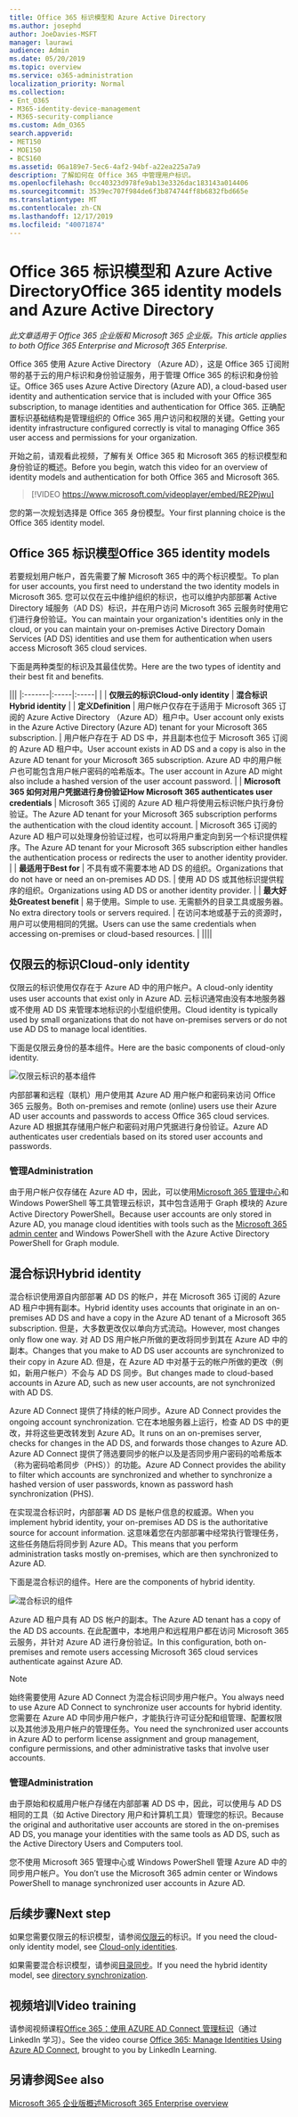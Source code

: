 ```yaml
---
title: Office 365 标识模型和 Azure Active Directory
ms.author: josephd
author: JoeDavies-MSFT
manager: laurawi
audience: Admin
ms.date: 05/20/2019
ms.topic: overview
ms.service: o365-administration
localization_priority: Normal
ms.collection:
- Ent_O365
- M365-identity-device-management
- M365-security-compliance
ms.custom: Adm_O365
search.appverid:
- MET150
- MOE150
- BCS160
ms.assetid: 06a189e7-5ec6-4af2-94bf-a22ea225a7a9
description: 了解如何在 Office 365 中管理用户标识。
ms.openlocfilehash: 0cc40323d978fe9ab13e3326dac183143a014406
ms.sourcegitcommit: 3539ec707f984de6f3b874744ff8b6832fbd665e
ms.translationtype: MT
ms.contentlocale: zh-CN
ms.lasthandoff: 12/17/2019
ms.locfileid: "40071874"
---
```

# <a name="office-365-identity-models-and-azure-active-directory"></a><span data-ttu-id="69ad0-103">Office 365 标识模型和 Azure Active Directory</span><span class="sxs-lookup"><span data-stu-id="69ad0-103">Office 365 identity models and Azure Active Directory</span></span>

<span data-ttu-id="69ad0-104">*此文章适用于 Office 365 企业版和 Microsoft 365 企业版。*</span><span class="sxs-lookup"><span data-stu-id="69ad0-104">*This article applies to both Office 365 Enterprise and Microsoft 365 Enterprise.*</span></span>

<span data-ttu-id="69ad0-105">Office 365 使用 Azure Active Directory （Azure AD），这是 Office 365 订阅附带的基于云的用户标识和身份验证服务，用于管理 Office 365 的标识和身份验证。</span><span class="sxs-lookup"><span data-stu-id="69ad0-105">Office 365 uses Azure Active Directory (Azure AD), a cloud-based user identity and authentication service that is included with your Office 365 subscription, to manage identities and authentication for Office 365.</span></span> <span data-ttu-id="69ad0-106">正确配置标识基础结构是管理组织的 Office 365 用户访问和权限的关键。</span><span class="sxs-lookup"><span data-stu-id="69ad0-106">Getting your identity infrastructure configured correctly is vital to managing Office 365 user access and permissions for your organization.</span></span>

<span data-ttu-id="69ad0-107">开始之前，请观看此视频，了解有关 Office 365 和 Microsoft 365 的标识模型和身份验证的概述。</span><span class="sxs-lookup"><span data-stu-id="69ad0-107">Before you begin, watch this video for an overview of identity models and authentication for both Office 365 and Microsoft 365.</span></span>

> [!VIDEO https://www.microsoft.com/videoplayer/embed/RE2Pjwu]

<span data-ttu-id="69ad0-108">您的第一次规划选择是 Office 365 身份模型。</span><span class="sxs-lookup"><span data-stu-id="69ad0-108">Your first planning choice is the Office 365 identity model.</span></span>

## <a name="office-365-identity-models"></a><span data-ttu-id="69ad0-109">Office 365 标识模型</span><span class="sxs-lookup"><span data-stu-id="69ad0-109">Office 365 identity models</span></span>

<span data-ttu-id="69ad0-110">若要规划用户帐户，首先需要了解 Microsoft 365 中的两个标识模型。</span><span class="sxs-lookup"><span data-stu-id="69ad0-110">To plan for user accounts, you first need to understand the two identity models in Microsoft 365.</span></span> <span data-ttu-id="69ad0-111">您可以仅在云中维护组织的标识，也可以维护内部部署 Active Directory 域服务（AD DS）标识，并在用户访问 Microsoft 365 云服务时使用它们进行身份验证。</span><span class="sxs-lookup"><span data-stu-id="69ad0-111">You can maintain your organization's identities only in the cloud, or you can maintain your on-premises Active Directory Domain Services (AD DS) identities and use them for authentication when users access Microsoft 365 cloud services.</span></span>  

<span data-ttu-id="69ad0-112">下面是两种类型的标识及其最佳优势。</span><span class="sxs-lookup"><span data-stu-id="69ad0-112">Here are the two types of identity and their best fit and benefits.</span></span>

|||
|:-------|:-----|:-----|
|  | <span data-ttu-id="69ad0-113">**仅限云的标识**</span><span class="sxs-lookup"><span data-stu-id="69ad0-113">**Cloud-only identity**</span></span> | <span data-ttu-id="69ad0-114">**混合标识**</span><span class="sxs-lookup"><span data-stu-id="69ad0-114">**Hybrid identity**</span></span> |
| <span data-ttu-id="69ad0-115">**定义**</span><span class="sxs-lookup"><span data-stu-id="69ad0-115">**Definition**</span></span> | <span data-ttu-id="69ad0-116">用户帐户仅存在于适用于 Microsoft 365 订阅的 Azure Active Directory （Azure AD）租户中。</span><span class="sxs-lookup"><span data-stu-id="69ad0-116">User account only exists in the Azure Active Directory (Azure AD) tenant for your Microsoft 365 subscription.</span></span> | <span data-ttu-id="69ad0-117">用户帐户存在于 AD DS 中，并且副本也位于 Microsoft 365 订阅的 Azure AD 租户中。</span><span class="sxs-lookup"><span data-stu-id="69ad0-117">User account exists in AD DS and a copy is also in the Azure AD tenant for your Microsoft 365 subscription.</span></span> <span data-ttu-id="69ad0-118">Azure AD 中的用户帐户也可能包含用户帐户密码的哈希版本。</span><span class="sxs-lookup"><span data-stu-id="69ad0-118">The user account in Azure AD might also include a hashed version of the user account password.</span></span> |
| <span data-ttu-id="69ad0-119">**Microsoft 365 如何对用户凭据进行身份验证**</span><span class="sxs-lookup"><span data-stu-id="69ad0-119">**How Microsoft 365 authenticates user credentials**</span></span> | <span data-ttu-id="69ad0-120">Microsoft 365 订阅的 Azure AD 租户将使用云标识帐户执行身份验证。</span><span class="sxs-lookup"><span data-stu-id="69ad0-120">The Azure AD tenant for your Microsoft 365 subscription performs the authentication with the cloud identity account.</span></span> | <span data-ttu-id="69ad0-121">Microsoft 365 订阅的 Azure AD 租户可以处理身份验证过程，也可以将用户重定向到另一个标识提供程序。</span><span class="sxs-lookup"><span data-stu-id="69ad0-121">The Azure AD tenant for your Microsoft 365 subscription either handles the authentication process or redirects the user to another identity provider.</span></span> |
| <span data-ttu-id="69ad0-122">**最适用于**</span><span class="sxs-lookup"><span data-stu-id="69ad0-122">**Best for**</span></span> | <span data-ttu-id="69ad0-123">不具有或不需要本地 AD DS 的组织。</span><span class="sxs-lookup"><span data-stu-id="69ad0-123">Organizations that do not have or need an on-premises AD DS.</span></span> | <span data-ttu-id="69ad0-124">使用 AD DS 或其他标识提供程序的组织。</span><span class="sxs-lookup"><span data-stu-id="69ad0-124">Organizations using AD DS or another identity provider.</span></span> |
| <span data-ttu-id="69ad0-125">**最大好处**</span><span class="sxs-lookup"><span data-stu-id="69ad0-125">**Greatest benefit**</span></span> | <span data-ttu-id="69ad0-126">易于使用。</span><span class="sxs-lookup"><span data-stu-id="69ad0-126">Simple to use.</span></span> <span data-ttu-id="69ad0-127">无需额外的目录工具或服务器。</span><span class="sxs-lookup"><span data-stu-id="69ad0-127">No extra directory tools or servers required.</span></span> | <span data-ttu-id="69ad0-128">在访问本地或基于云的资源时，用户可以使用相同的凭据。</span><span class="sxs-lookup"><span data-stu-id="69ad0-128">Users can use the same credentials when accessing on-premises or cloud-based resources.</span></span> |
||||

## <a name="cloud-only-identity"></a><span data-ttu-id="69ad0-129">仅限云的标识</span><span class="sxs-lookup"><span data-stu-id="69ad0-129">Cloud-only identity</span></span>

<span data-ttu-id="69ad0-130">仅限云的标识使用仅存在于 Azure AD 中的用户帐户。</span><span class="sxs-lookup"><span data-stu-id="69ad0-130">A cloud-only identity uses user accounts that exist only in Azure AD.</span></span> <span data-ttu-id="69ad0-131">云标识通常由没有本地服务器或不使用 AD DS 来管理本地标识的小型组织使用。</span><span class="sxs-lookup"><span data-stu-id="69ad0-131">Cloud identity is typically used by small organizations that do not have on-premises servers or do not use AD DS to manage local identities.</span></span> 

<span data-ttu-id="69ad0-132">下面是仅限云身份的基本组件。</span><span class="sxs-lookup"><span data-stu-id="69ad0-132">Here are the basic components of cloud-only identity.</span></span>
 
![仅限云标识的基本组件](./media/about-office-365-identity/cloud-only-identity.png)

<span data-ttu-id="69ad0-134">内部部署和远程（联机）用户使用其 Azure AD 用户帐户和密码来访问 Office 365 云服务。</span><span class="sxs-lookup"><span data-stu-id="69ad0-134">Both on-premises and remote (online) users use their Azure AD user accounts and passwords to access Office 365 cloud services.</span></span> <span data-ttu-id="69ad0-135">Azure AD 根据其存储用户帐户和密码对用户凭据进行身份验证。</span><span class="sxs-lookup"><span data-stu-id="69ad0-135">Azure AD authenticates user credentials based on its stored user accounts and passwords.</span></span>

### <a name="administration"></a><span data-ttu-id="69ad0-136">管理</span><span class="sxs-lookup"><span data-stu-id="69ad0-136">Administration</span></span>
<span data-ttu-id="69ad0-137">由于用户帐户仅存储在 Azure AD 中，因此，可以使用[Microsoft 365 管理中心](https://admin.microsoft.com)和 Windows PowerShell 等工具管理云标识，其中包含适用于 Graph 模块的 Azure Active Directory PowerShell。</span><span class="sxs-lookup"><span data-stu-id="69ad0-137">Because user accounts are only stored in Azure AD, you manage cloud identities with tools such as the [Microsoft 365 admin center](https://admin.microsoft.com) and Windows PowerShell with the Azure Active Directory PowerShell for Graph module.</span></span> 

## <a name="hybrid-identity"></a><span data-ttu-id="69ad0-138">混合标识</span><span class="sxs-lookup"><span data-stu-id="69ad0-138">Hybrid identity</span></span>

<span data-ttu-id="69ad0-139">混合标识使用源自内部部署 AD DS 的帐户，并在 Microsoft 365 订阅的 Azure AD 租户中拥有副本。</span><span class="sxs-lookup"><span data-stu-id="69ad0-139">Hybrid identity uses accounts that originate in an on-premises AD DS and have a copy in the Azure AD tenant of a Microsoft 365 subscription.</span></span> <span data-ttu-id="69ad0-140">但是，大多数更改仅以单向方式流动。</span><span class="sxs-lookup"><span data-stu-id="69ad0-140">However, most changes only flow one way.</span></span> <span data-ttu-id="69ad0-141">对 AD DS 用户帐户所做的更改将同步到其在 Azure AD 中的副本。</span><span class="sxs-lookup"><span data-stu-id="69ad0-141">Changes that you make to AD DS user accounts are synchronized to their copy in Azure AD.</span></span> <span data-ttu-id="69ad0-142">但是，在 Azure AD 中对基于云的帐户所做的更改（例如，新用户帐户）不会与 AD DS 同步。</span><span class="sxs-lookup"><span data-stu-id="69ad0-142">But changes made to cloud-based accounts in Azure AD, such as new user accounts, are not synchronized with AD DS.</span></span>

<span data-ttu-id="69ad0-143">Azure AD Connect 提供了持续的帐户同步。</span><span class="sxs-lookup"><span data-stu-id="69ad0-143">Azure AD Connect provides the ongoing account synchronization.</span></span> <span data-ttu-id="69ad0-144">它在本地服务器上运行，检查 AD DS 中的更改，并将这些更改转发到 Azure AD。</span><span class="sxs-lookup"><span data-stu-id="69ad0-144">It runs on an on-premises server, checks for changes in the AD DS, and forwards those changes to Azure AD.</span></span> <span data-ttu-id="69ad0-145">Azure AD Connect 提供了筛选要同步的帐户以及是否同步用户密码的哈希版本（称为密码哈希同步（PHS））的功能。</span><span class="sxs-lookup"><span data-stu-id="69ad0-145">Azure AD Connect provides the ability to filter which accounts are synchronized and whether to synchronize a hashed version of user passwords, known as password hash synchronization (PHS).</span></span>

<span data-ttu-id="69ad0-146">在实现混合标识时，内部部署 AD DS 是帐户信息的权威源。</span><span class="sxs-lookup"><span data-stu-id="69ad0-146">When you implement hybrid identity, your on-premises AD DS is the authoritative source for account information.</span></span> <span data-ttu-id="69ad0-147">这意味着您在内部部署中经常执行管理任务，这些任务随后将同步到 Azure AD。</span><span class="sxs-lookup"><span data-stu-id="69ad0-147">This means that you perform administration tasks mostly on-premises, which are then synchronized to Azure AD.</span></span> 

<span data-ttu-id="69ad0-148">下面是混合标识的组件。</span><span class="sxs-lookup"><span data-stu-id="69ad0-148">Here are the components of hybrid identity.</span></span>

![混合标识的组件](./media/about-office-365-identity/hybrid-identity.png)

<span data-ttu-id="69ad0-150">Azure AD 租户具有 AD DS 帐户的副本。</span><span class="sxs-lookup"><span data-stu-id="69ad0-150">The Azure AD tenant has a copy of the AD DS accounts.</span></span> <span data-ttu-id="69ad0-151">在此配置中，本地用户和远程用户都在访问 Microsoft 365 云服务，并针对 Azure AD 进行身份验证。</span><span class="sxs-lookup"><span data-stu-id="69ad0-151">In this configuration, both on-premises and remote users accessing Microsoft 365 cloud services authenticate against Azure AD.</span></span>

>[!Note]
><span data-ttu-id="69ad0-152">始终需要使用 Azure AD Connect 为混合标识同步用户帐户。</span><span class="sxs-lookup"><span data-stu-id="69ad0-152">You always need to use Azure AD Connect to synchronize user accounts for hybrid identity.</span></span> <span data-ttu-id="69ad0-153">您需要在 Azure AD 中同步用户帐户，才能执行许可证分配和组管理、配置权限以及其他涉及用户帐户的管理任务。</span><span class="sxs-lookup"><span data-stu-id="69ad0-153">You need the synchronized user accounts in Azure AD to perform license assignment and group management, configure permissions, and other administrative tasks that involve user accounts.</span></span>
>

### <a name="administration"></a><span data-ttu-id="69ad0-154">管理</span><span class="sxs-lookup"><span data-stu-id="69ad0-154">Administration</span></span>

<span data-ttu-id="69ad0-155">由于原始和权威用户帐户存储在内部部署 AD DS 中，因此，可以使用与 AD DS 相同的工具（如 Active Directory 用户和计算机工具）管理您的标识。</span><span class="sxs-lookup"><span data-stu-id="69ad0-155">Because the original and authoritative user accounts are stored in the on-premises AD DS, you manage your identities with the same tools as AD DS, such as the Active Directory Users and Computers tool.</span></span> 

<span data-ttu-id="69ad0-156">您不使用 Microsoft 365 管理中心或 Windows PowerShell 管理 Azure AD 中的同步用户帐户。</span><span class="sxs-lookup"><span data-stu-id="69ad0-156">You don’t use the Microsoft 365 admin center or Windows PowerShell to manage synchronized user accounts in Azure AD.</span></span>

## <a name="next-step"></a><span data-ttu-id="69ad0-157">后续步骤</span><span class="sxs-lookup"><span data-stu-id="69ad0-157">Next step</span></span>

<span data-ttu-id="69ad0-158">如果您需要仅限云的标识模型，请参阅[仅限云](cloud-only-identities.md)的标识。</span><span class="sxs-lookup"><span data-stu-id="69ad0-158">If you need the cloud-only identity model, see [Cloud-only identities](cloud-only-identities.md).</span></span>

<span data-ttu-id="69ad0-159">如果需要混合标识模型，请参阅[目录同步](plan-for-directory-synchronization.md)。</span><span class="sxs-lookup"><span data-stu-id="69ad0-159">If you need the hybrid identity model, see [directory synchronization](plan-for-directory-synchronization.md).</span></span>
  

## <a name="video-training"></a><span data-ttu-id="69ad0-160">视频培训</span><span class="sxs-lookup"><span data-stu-id="69ad0-160">Video training</span></span>

<span data-ttu-id="69ad0-161">请参阅视频课程[Office 365：使用 AZURE AD Connect 管理标识](https://support.office.com/article/90991a1d-c0ab-479a-b413-35c9706f6fed.aspx)（通过 LinkedIn 学习）。</span><span class="sxs-lookup"><span data-stu-id="69ad0-161">See the video course [Office 365: Manage Identities Using Azure AD Connect](https://support.office.com/article/90991a1d-c0ab-479a-b413-35c9706f6fed.aspx), brought to you by LinkedIn Learning.</span></span>

## <a name="see-also"></a><span data-ttu-id="69ad0-162">另请参阅</span><span class="sxs-lookup"><span data-stu-id="69ad0-162">See also</span></span>

[<span data-ttu-id="69ad0-163">Microsoft 365 企业版概述</span><span class="sxs-lookup"><span data-stu-id="69ad0-163">Microsoft 365 Enterprise overview</span></span>](https://docs.microsoft.com/microsoft-365/enterprise/microsoft-365-overview)
